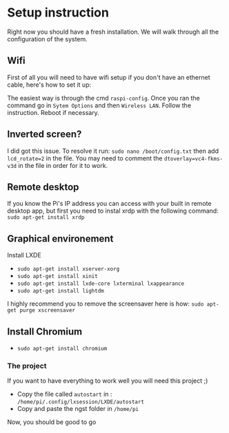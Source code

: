 # Setup instruction

Right now you should have a fresh installation. We will walk through all the configuration of the system.

## Wifi

First of all you will need to have wifi setup if you don't have an ethernet cable, here's how to set it up:

The easiest way is through the cmd `raspi-config`.
Once you ran the command go in `Sytem Options` and then `Wireless LAN`.
Follow the instruction.
Reboot if necessary.

## Inverted screen?

I did got this issue. To resolve it run: `sudo nano /boot/config.txt` then add `lcd_rotate=2` in the file.
You may need to comment the `dtoverlay=vc4-fkms-v3d` in the file in order for it to work.

## Remote desktop

If you know the Pi's IP address you can access with your built in remote desktop app, but first you need to instal xrdp with the following command: 
`sudo apt-get install xrdp`

## Graphical environement

Install LXDE

- `sudo apt-get install xserver-xorg`
- `sudo apt-get install xinit`
- `sudo apt-get install lxde-core lxterminal lxappearance`
- `sudo apt-get install lightdm`

I highly recommend you to remove the screensaver here is how: `sudo apt-get purge xscreensaver`

## Install Chromium

- `sudo apt-get install chromium`

### The project

If you want to have everything to work well you will need this project ;)

- Copy the file called `autostart` in : `/home/pi/.config/lxsession/LXDE/autostart`
- Copy and paste the ngst folder in `/home/pi`

Now, you should be good to go
